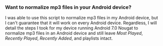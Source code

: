 ### Want to normalize mp3 files in your Android device?

I was able to use this script to normalize mp3 files in my Android device, but I can't guarantee that it will work on every Android device. Regardless, I will detail the steps I took for my device running Android 7.0 Nougat to normalize mp3 files in an Android device and still leave *Most Played*, *Recently Played*, *Recently Added*, and playlists intact.

